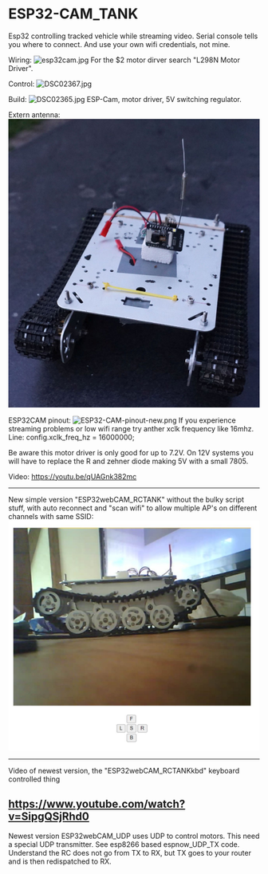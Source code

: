 # ESP32-CAM_TANK

Esp32 controlling tracked vehicle while streaming video.
Serial console tells you where to connect. And use your own wifi credentials, not mine.

Wiring:
![esp32cam.jpg](esp32cam.jpg "Wiring")
For the $2 motor dirver search "L298N Motor Driver".

Control:
![DSC02367.jpg](DSC02367.jpg "Control")

Build:
![DSC02365.jpg](DSC02365.jpg "Build")
ESP-Cam, motor driver, 5V switching regulator.

Extern antenna:
![DSC02372.jpg](DSC02372.jpg "extant")

ESP32CAM pinout:
![ESP32-CAM-pinout-new.png](ESP32-CAM-pinout-new.png "pinout")
If you experience streaming problems or low wifi range try anther xclk frequency like 16mhz.
Line: config.xclk_freq_hz = 16000000; 

Be aware this motor driver is only good for up to 7.2V. On 12V systems you will have to replace the R and zehner diode making 5V with a small 7805.

Video:
https://youtu.be/qUAGnk382mc

--------------------------------------------------
New simple version "ESP32webCAM_RCTANK" without the bulky script stuff, with auto reconnect and "scan wifi" to allow multiple AP's on different channels with same SSID:
![625843.jpg](625843.jpg "ESP32webCAM_RCTANK")

--------------------------------------------------
Video of newest version, the "ESP32webCAM_RCTANKkbd" keyboard controlled thing

https://www.youtube.com/watch?v=SipgQSjRhd0
--------------------------------------------------
Newest version ESP32webCAM_UDP uses UDP to control motors.
This need a special UDP transmitter. See esp8266 based espnow_UDP_TX code.
Understand the RC does not go from TX to RX, but TX goes to your router and is then redispatched to RX.



